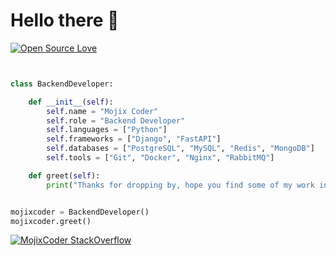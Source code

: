 # Hello there 👋

[![Open Source Love](https://badges.frapsoft.com/os/v1/open-source.svg?v=102)](https://github.com/ellerbrock/open-source-badge/)


```python


class BackendDeveloper:

    def __init__(self):
        self.name = "Mojix Coder"
        self.role = "Backend Developer"
        self.languages = ["Python"]
        self.frameworks = ["Django", "FastAPI"]
        self.databases = ["PostgreSQL", "MySQL", "Redis", "MongoDB"]
        self.tools = ["Git", "Docker", "Nginx", "RabbitMQ"]

    def greet(self):
        print("Thanks for dropping by, hope you find some of my work interesting.")


mojixcoder = BackendDeveloper()
mojixcoder.greet()

```


[![MojixCoder StackOverflow](https://github-readme-stackoverflow.vercel.app/?userID=11487872&theme=dark)](https://stackoverflow.com/users/11487872/mojixcoder)
